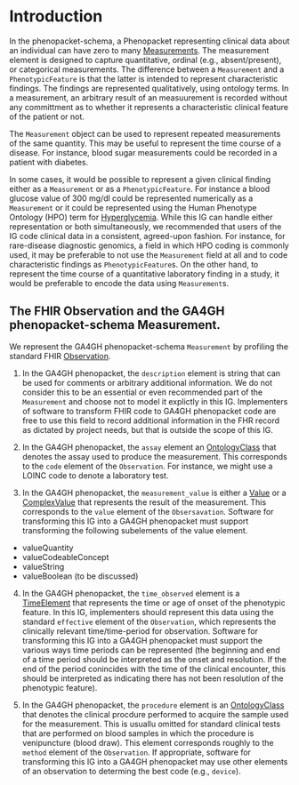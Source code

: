 # Introduction

In the phenopacket-schema, a Phenopacket representing clinical data about an individual can have zero to many 
[Measurements](https://phenopacket-schema.readthedocs.io/en/latest/measurement.html). The measurement element
is designed to capture quantitative, ordinal (e.g., absent/present), or categorical measurements. The difference between
a ``Measurement`` and a ``PhenotypicFeature`` is that the latter is intended to represent characteristic findings. The findings
are represented qualitatively, using ontology terms. In a measurement, an arbitrary result of an measuurement is recorded without
any committment as to whether it represents a characteristic clinical feature of the patient or not.

The ``Measurement`` object can be used to represent repeated measurements of the same quantity. This may be useful to represent
the time course of a disease. For instance, blood sugar measurements could be recorded in a patient with diabetes.

In some cases, it would be possible to represent a given clinical finding either as a ``Measurement`` or as a ``PhenotypicFeature``. For instance
a blood glucose value of 300 mg/dl could be represented numerically as a ``Measurement`` or it could be represented using 
the Human Phenotype Ontology (HPO) term for [Hyperglycemia](https://hpo.jax.org/app/browse/term/HP:0003074). While this IG can handle either representation
or both simultaneously, we recommended that users of the IG code clinical data in a consistent, agreed-upon fashion. For instance, for rare-disease
diagnostic genomics, a field in which HPO coding is commonly used, it may be preferable to not use the ``Measurement`` field at all and to code characteristic findings as ``PhenotypicFeature``s. On the other hand, to represent the time course of a quantitative laboratory finding in a study,
it would be preferable to encode the data using ``Measurement``s.

## The FHIR Observation and the GA4GH phenopacket-schema Measurement.

We represent the GA4GH phenopacket-schema ``Measurement`` by profiling the standard FHIR [Observation](http://hl7.org/fhir/R4/observation.html).


1. In the GA4GH phenopacket, the ``description`` element is string that can be used for comments or arbitrary additional information. We do not consider this to be an essential or even recommended part of the ``Measurement`` and choose not to model it explictly in this IG. Implementers of software to transform FHIR code to GA4GH phenopacket code are free to use this field to record additional information in the FHR record as dictated by project needs, but that is outside the scope of this IG.


2. In the GA4GH phenopacket, the ``assay`` element an [OntologyClass](https://phenopacket-schema.readthedocs.io/en/latest/ontologyclass.html) that denotes the assay used to produce the measurement.  This corresponds to the ``code`` element of the ``Observation``. For instance, we might use a LOINC code to denote a laboratory test.

3. In the GA4GH phenopacket, the ``measurement_value`` is either a [Value](https://phenopacket-schema.readthedocs.io/en/latest/value.html) or a [ComplexValue](https://phenopacket-schema.readthedocs.io/en/latest/complex-value) that represents the result of the measurement.  This corresponds to the ``value`` element of the ``Obsersavation``. Software for transforming this IG into a GA4GH phenopacket must support transforming the following subelements of the value element.

- valueQuantity
- valueCodeableConcept
- valueString
- valueBoolean
(to be discussed)

4. In the GA4GH phenopacket, the ``time_observed`` element is a [TimeElement](https://phenopacket-schema.readthedocs.io/en/latest/time-element.html) that represents the time or age of onset of the phenotypic feature. In this IG, implementers should represent this data using the standard ``effective`` element of the ``Observation``, which represents the clinically relevant time/time-period for observation. Software for transforming this IG into a GA4GH phenopacket must support the various ways time periods can be represented (the beginning and end of a time period should be interpreted as the onset and resolution. If the end of the period conincides with the time of the clinical encounter, this should be interpreted as indicating there has not been resolution of the phenotypic feature).

5. In the GA4GH phenopacket, the ``procedure`` element is  an [OntologyClass](https://phenopacket-schema.readthedocs.io/en/latest/ontologyclass.html) that denotes the clinical procdure performed to acquire the sample used for the measurement. This is usuallu omitted for standard clinical
tests that are performed on blood samples in which the procedure is venipuncture (blood draw). This element corresponds roughly to the ``method`` element of the ``Observation``. If appropriate, software for transforming this IG into a GA4GH phenopacket may use other elements of an observation to determing the best code (e.g., ``device``).








